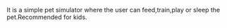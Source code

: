 It is a simple pet simulator where the user can feed,train,play or sleep the pet.Recommended for kids.
